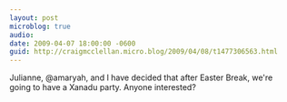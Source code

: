 ```yaml
---
layout: post
microblog: true
audio: 
date: 2009-04-07 18:00:00 -0600
guid: http://craigmcclellan.micro.blog/2009/04/08/t1477306563.html
---
```

Julianne, @amaryah, and I have decided that after Easter Break, we're going to have a Xanadu party.  Anyone interested?
